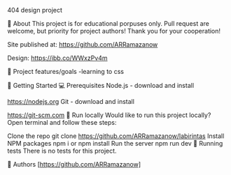 404 design project


🌟 About
This project is for educational porpuses only. Pull request are welcome, but priority for project authors! Thank you for your cooperation!

Site published at: https://github.com/ARRamazanow

Design: https://ibb.co/WWxzPv4m

🎯 Project features/goals
-learning to css

🧰 Getting Started
💻 Prerequisites
Node.js - download and install

https://nodejs.org
Git - download and install

https://git-scm.com
🏃 Run locally
Would like to run this project locally? Open terminal and follow these steps:

Clone the repo
git clone https://github.com/ARRamazanow/labirintas
Install NPM packages
npm i
or
npm install
Run the server
npm run dev
🧪 Running tests
There is no tests for this project.

🎅 Authors
[https://github.com/ARRamazanow]
